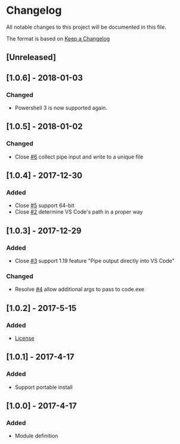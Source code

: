 # Changelog
All notable changes to this project will be documented in this file.

The format is based on [Keep a Changelog](http://keepachangelog.com/en/1.0.0/)

## [Unreleased]

## [1.0.6] - 2018-01-03
### Changed
- Powershell 3 is now supported again.

## [1.0.5] - 2018-01-02
### Changed
- Close [#6](https://github.com/wtjones/PSCode/issues/6) collect pipe input and write to a unique file

## [1.0.4] - 2017-12-30
### Added
- Close [#5](https://github.com/wtjones/PSCode/issues/5) support 64-bit
- Close [#2](https://github.com/wtjones/PSCode/issues/2) determine VS Code's path in a proper way

## [1.0.3] - 2017-12-29
### Added
- Close [#3](https://github.com/wtjones/PSCode/issues/3) support 1.19 feature "Pipe output directly into VS Code"
### Changed
- Resolve [#4](https://github.com/wtjones/PSCode/issues/4) allow additional args to pass to code.exe

## [1.0.2] - 2017-5-15
### Added
- [License](https://github.com/wtjones/PSCode/blob/master/LICENSE.txt)

## [1.0.1] - 2017-4-17
### Added
- Support portable install

## [1.0.0] - 2017-4-17
### Added
- Module definition